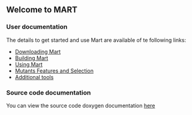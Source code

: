 ## Welcome to MART

### User documentation
The details to get started and use Mart are available of te following links:
- [Downloading Mart](user-doc/merged.md)
- [Building Mart](user-doc/merged.md)
- [Using Mart](user-doc/merged.md)
- [Mutants Features and Selection](user-doc/merged.md)
- [Additional tools](user-doc/merged.md)

### Source code documentation
You can view the source code doxygen documentation [here](doxygen-doc/index.html) 
